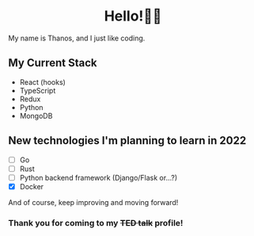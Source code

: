 
<h1 align='center'>Hello!👋😊</h1>

<p>My name is Thanos, and I just like coding.</p>

<h2>My Current Stack</h2>
<ul>
  <li>React (hooks)</li>
  <li>TypeScript</li>
  <li>Redux</li>
  <li>Python</li>
  <li>MongoDB</li>
</ul>


<h2>New technologies I'm planning to learn in 2022</h2>

- [ ] Go
- [ ] Rust
- [ ] Python backend framework (Django/Flask or...?)
- [X] Docker

<p>And of course, keep improving and moving forward!</p>

  
<h3>Thank you for coming to my <s>TED talk</s> profile!</h3>

